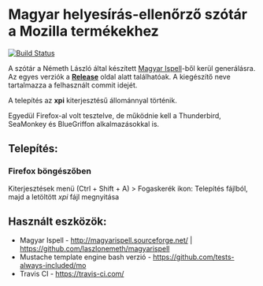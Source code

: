 # Magyar helyesírás-ellenőrző szótár a Mozilla termékekhez

[![Build Status](https://travis-ci.com/crash5/mozilla-hungarian-spellchecker.svg?branch=master)](https://travis-ci.com/crash5/mozilla-hungarian-spellchecker)

A szótár a Németh László által készített [Magyar Ispell](https://github.com/laszlonemeth/magyarispell)-ből kerül generálásra. Az egyes verziók a **[Release](../../releases)** oldal alatt találhatóak. A kiegészítő neve tartalmazza a felhasznált commit idejét.

A telepítés az **xpi** kiterjesztésű állománnyal történik.

Egyedül Firefox-al volt tesztelve, de működnie kell a Thunderbird, SeaMonkey és BlueGriffon alkalmazásokkal is.


## Telepítés:

### Firefox böngészőben
Kiterjesztések menü (Ctrl + Shift + A) > Fogaskerék ikon: Telepítés fájlból, majd a letöltött _xpi_ fájl megnyitása


## Használt eszközök:
- Magyar Ispell - http://magyarispell.sourceforge.net/ | https://github.com/laszlonemeth/magyarispell
- Mustache template engine bash verzió - https://github.com/tests-always-included/mo
- Travis CI - https://travis-ci.com/
